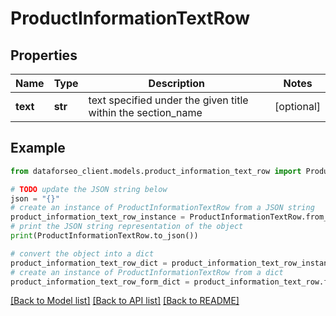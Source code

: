# ProductInformationTextRow


## Properties

Name | Type | Description | Notes
------------ | ------------- | ------------- | -------------
**text** | **str** | text specified under the given title within the section_name | [optional] 

## Example

```python
from dataforseo_client.models.product_information_text_row import ProductInformationTextRow

# TODO update the JSON string below
json = "{}"
# create an instance of ProductInformationTextRow from a JSON string
product_information_text_row_instance = ProductInformationTextRow.from_json(json)
# print the JSON string representation of the object
print(ProductInformationTextRow.to_json())

# convert the object into a dict
product_information_text_row_dict = product_information_text_row_instance.to_dict()
# create an instance of ProductInformationTextRow from a dict
product_information_text_row_form_dict = product_information_text_row.from_dict(product_information_text_row_dict)
```
[[Back to Model list]](../README.md#documentation-for-models) [[Back to API list]](../README.md#documentation-for-api-endpoints) [[Back to README]](../README.md)



